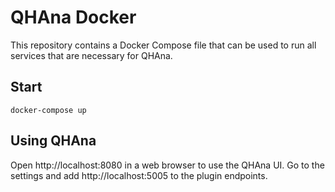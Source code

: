 # QHAna Docker

This repository contains a Docker Compose file that can be used to run all services that are necessary for QHAna.

## Start

`docker-compose up`

## Using QHAna

Open http://localhost:8080 in a web browser to use the QHAna UI.
Go to the settings and add http://localhost:5005 to the plugin endpoints.
